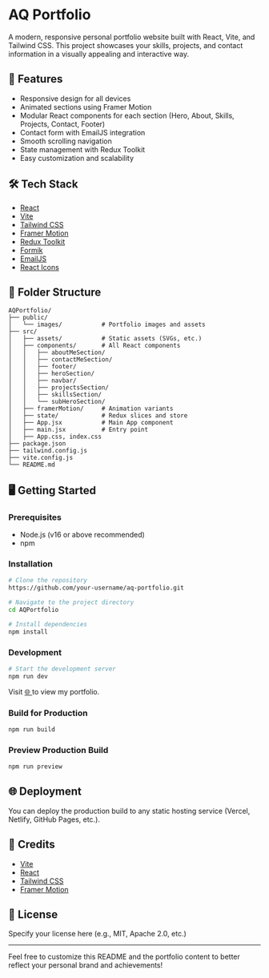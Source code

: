# AQ Portfolio

A modern, responsive personal portfolio website built with React, Vite, and Tailwind CSS. This project showcases your skills, projects, and contact information in a visually appealing and interactive way.

## 🚀 Features
- Responsive design for all devices
- Animated sections using Framer Motion
- Modular React components for each section (Hero, About, Skills, Projects, Contact, Footer)
- Contact form with EmailJS integration
- Smooth scrolling navigation
- State management with Redux Toolkit
- Easy customization and scalability

## 🛠️ Tech Stack
- [React](https://react.dev/)
- [Vite](https://vitejs.dev/)
- [Tailwind CSS](https://tailwindcss.com/)
- [Framer Motion](https://www.framer.com/motion/)
- [Redux Toolkit](https://redux-toolkit.js.org/)
- [Formik](https://formik.org/)
- [EmailJS](https://www.emailjs.com/)
- [React Icons](https://react-icons.github.io/react-icons/)

## 📁 Folder Structure
```
AQPortfolio/
├── public/
│   └── images/           # Portfolio images and assets
├── src/
│   ├── assets/           # Static assets (SVGs, etc.)
│   ├── components/       # All React components
│   │   ├── aboutMeSection/
│   │   ├── contactMeSection/
│   │   ├── footer/
│   │   ├── heroSection/
│   │   ├── navbar/
│   │   ├── projectsSection/
│   │   ├── skillsSection/
│   │   └── subHeroSection/
│   ├── framerMotion/     # Animation variants
│   ├── state/            # Redux slices and store
│   ├── App.jsx           # Main App component
│   ├── main.jsx          # Entry point
│   ├── App.css, index.css
├── package.json
├── tailwind.config.js
├── vite.config.js
└── README.md
```

## 🖥️ Getting Started

### Prerequisites
- Node.js (v16 or above recommended)
- npm

### Installation
```bash
# Clone the repository
https://github.com/your-username/aq-portfolio.git

# Navigate to the project directory
cd AQPortfolio

# Install dependencies
npm install
```

### Development
```bash
# Start the development server
npm run dev
```
Visit [🌐 ](https://portfolio-nu-rose-97.vercel.app/)to view my portfolio.

### Build for Production
```bash
npm run build
```

### Preview Production Build
```bash
npm run preview
```

## 🌐 Deployment
You can deploy the production build to any static hosting service (Vercel, Netlify, GitHub Pages, etc.).

## 🙏 Credits
- [Vite](https://vitejs.dev/)
- [React](https://react.dev/)
- [Tailwind CSS](https://tailwindcss.com/)
- [Framer Motion](https://www.framer.com/motion/)

## 📄 License
Specify your license here (e.g., MIT, Apache 2.0, etc.)

---
Feel free to customize this README and the portfolio content to better reflect your personal brand and achievements!
